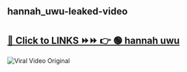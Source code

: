 
 ## hannah_uwu-leaked-video 

# <h2><a href="https://clipsfans.com/hannah_uwu&ref=git">🔗 Click to LINKS ⏩⏩ 👉 🟢 hannah uwu </a></h2>

<a href="https://clipsfans.com/hannah_uwu&ref=git" rel="nofollow" data-target="animated-image.originalLink"><img src="https://i.ibb.co.com/xMMVF88/686577567.gif" alt="Viral Video Original" style="max-width: 100%; display: inline-block;" data-target="animated-image.originalImage"></a>

